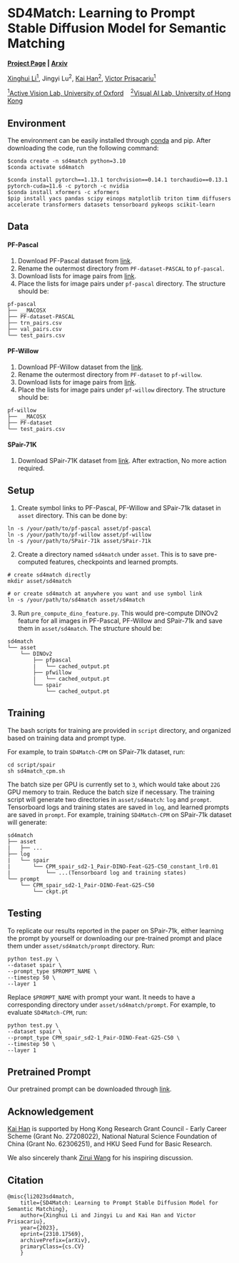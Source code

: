 # SD4Match: Learning to Prompt Stable Diffusion Model for Semantic Matching

**[Project Page](http://sd4match.active.vision/) | [Arxiv](https://arxiv.org/abs/2310.17569)**

[Xinghui Li<sup>1</sup>](https://scholar.google.com/citations?user=XLlgbBoAAAAJ&hl=en),
Jingyi Lu<sup>2</sup>, 
[Kai Han<sup>2</sup>](https://www.kaihan.org/), 
[Victor Prisacariu<sup>1</sup>](https://www.robots.ox.ac.uk/~victor//)

[<sup>1</sup>Active Vision Lab, University of Oxford](https://www.robots.ox.ac.uk/~lav/)&nbsp;&nbsp;&nbsp;
[<sup>2</sup>Visual AI Lab, University of Hong Kong](https://visailab.github.io/)

## Environment
The environment can be easily installed through [conda](https://docs.conda.io/projects/miniconda/en/latest/) and pip. After downloading the code, run the following command:
```shell
$conda create -n sd4match python=3.10
$conda activate sd4match

$conda install pytorch==1.13.1 torchvision==0.14.1 torchaudio==0.13.1 pytorch-cuda=11.6 -c pytorch -c nvidia
$conda install xformers -c xformers
$pip install yacs pandas scipy einops matplotlib triton timm diffusers accelerate transformers datasets tensorboard pykeops scikit-learn
```

## Data
#### PF-Pascal
1. Download PF-Pascal dataset from [link](https://www.di.ens.fr/willow/research/proposalflow/).
2. Rename the outermost directory from `PF-dataset-PASCAL` to `pf-pascal`.
3. Download lists for image pairs from [link](https://www.robots.ox.ac.uk/~xinghui/sd4match/pf-pascal_image_pairs.zip).
4. Place the lists for image pairs under `pf-pascal` directory. The structure should be:
```
pf-pascal
├── __MACOSX
├── PF-dataset-PASCAL
├── trn_pairs.csv
├── val_pairs.csv
└── test_pairs.csv
```
#### PF-Willow
1. Download PF-Willow dataset from the [link](https://www.di.ens.fr/willow/research/proposalflow/).
2. Rename the outermost directory from `PF-dataset` to `pf-willow`.
3. Download lists for image pairs from [link](https://www.robots.ox.ac.uk/~xinghui/sd4match/test_pairs.csv).
4. Place the lists for image pairs under `pf-willow` directory. The structure should be:
```
pf-willow
├── __MACOSX
├── PF-dataset
└── test_pairs.csv
```
#### SPair-71K
1. Download SPair-71K dataset from [link](https://cvlab.postech.ac.kr/research/SPair-71k/). After extraction,  No more action required.

## Setup
1. Create symbol links to PF-Pascal, PF-Willow and SPair-71k dataset in `asset` directory. This can be done by:
```
ln -s /your/path/to/pf-pascal asset/pf-pascal
ln -s /your/path/to/pf-willow asset/pf-willow
ln -s /your/path/to/SPair-71k asset/SPair-71k
```
2. Create a directory named `sd4match` under `asset`. This is to save pre-computed features, checkpoints and learned prompts.
```
# create sd4match directly
mkdir asset/sd4match

# or create sd4match at anywhere you want and use symbol link
ln -s /your/path/to/sd4match asset/sd4match
```

3. Run `pre_compute_dino_feature.py`. This would pre-compute DINOv2 feature for all images in PF-Pascal, PF-Willow and SPair-71k and save them in `asset/sd4match`. The structure should be:
```
sd4match
└── asset
    └── DINOv2
        ├── pfpascal
        |   └── cached_output.pt
        ├── pfwillow
        |   └── cached_output.pt
        └── spair
            └── cached_output.pt
```

## Training
The bash scripts for training are provided in `script` directory, and organized based on training data and prompt type.

For example, to train `SD4Match-CPM` on SPair-71k dataset, run:
```
cd script/spair
sh sd4match_cpm.sh
```
The batch size per GPU is currently set to `3`, which would take about `22G` GPU memory to train. Reduce the batch size if necessary. The training script will generate two directories in `asset/sd4match`: `log` and `prompt`. Tensorboard logs and training states are saved in `log`, and learned prompts are saved in `prompt`. For example, training `SD4Match-CPM` on SPair-71k dataset will generate:
```
sd4match
├── asset
|   ├── ...
├── log
|   └── spair
|       └── CPM_spair_sd2-1_Pair-DINO-Feat-G25-C50_constant_lr0.01
|           └── ...(Tensorboard log and training states)
└── prompt
    └── CPM_spair_sd2-1_Pair-DINO-Feat-G25-C50
        └── ckpt.pt
```

## Testing
To replicate our results reported in the paper on SPair-71k, either learning the prompt by yourself or downloading our pre-trained prompt and place them under `asset/sd4match/prompt` directory. Run:
```
python test.py \ 
--dataset spair \
--prompt_type $PROMPT_NAME \
--timestep 50 \
--layer 1
```
Replace `$PROMPT_NAME` with prompt your want. It needs to have a corresponding directory under `asset/sd4match/prompt`. For example, to evaluate `SD4Match-CPM`, run:
```
python test.py \ 
--dataset spair \
--prompt_type CPM_spair_sd2-1_Pair-DINO-Feat-G25-C50 \
--timestep 50 \
--layer 1
```

## Pretrained Prompt
Our pretrained prompt can be downloaded through [link](https://www.robots.ox.ac.uk/~xinghui/sd4match/pretrained_prompts.zip).

## Acknowledgement
[Kai Han](https://www.kaihan.org/) is supported by Hong Kong Research
Grant Council - Early Career Scheme (Grant No. 27208022), National Natural Science Foundation of
China (Grant No. 62306251), and HKU Seed Fund for Basic Research.

We also sincerely thank [Zirui Wang](https://scholar.google.com/citations?user=zCBKqa8AAAAJ&hl=en) for his inspiring discussion.

## Citation
```
@misc{li2023sd4match,
	title={SD4Match: Learning to Prompt Stable Diffusion Model for Semantic Matching}, 
	author={Xinghui Li and Jingyi Lu and Kai Han and Victor Prisacariu},
	year={2023},
	eprint={2310.17569},
	archivePrefix={arXiv},
	primaryClass={cs.CV}
    }
```
